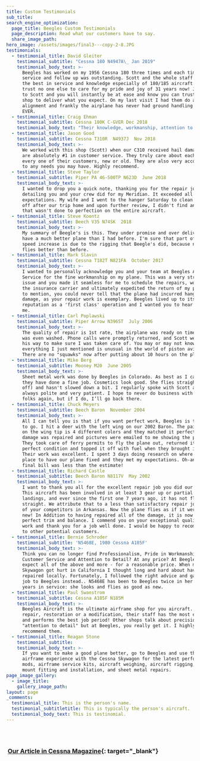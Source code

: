 ```yaml
---
title: Custom Testimonials
sub_title:
search_engine_optimization:
  page_title: Beegles Custom Testimonials
  page_description: Read what our customers have to say.
  share_image_path:
hero_image: /assets/images/final3---copy-2-8.JPG
testimonials:
  - testimonial_title: David Gleiter
    testimonial_subtitle: "Cessna 180 N4947A\_ Jan 2019"
    testimonial_body_text: >-
      Beegles has worked on my 1956 Cessna 180 three times and each time their
      service and follow up was outstanding. Scott and the whole staff represent
      the best in service and knowledge especially of 180/185 aircraft. I would
      trust no one else to care for my pride and joy of 31 years now! Just talk
      to Scott and you will instantly be at ease and know you can trust this
      shop to deliver what you expect. On my last visit I had them do a gear
      alignment and frankly the airplane has never had ground handling this good
      EVER.
  - testimonial_title: Craig Ehman
    testimonial_subtitle: Cessna 180K C-GVER Dec 2018
    testimonial_body_text: "Their knowledge, workmanship, attention to detail, and quality control are exceptional and second to none! Extremely high standards combined with decades of collective knowledge ensure that they do it right every time. This has made it a very pleasant and enjoyable experience for me over the multiple times that they have worked on my airplane.\_\n\nTheir customer service is over the top!"
  - testimonial_title: Jason Good
    testimonial_subtitle: Cessna T310R  N4937J  Nov 2018
    testimonial_body_text: >-
      We worked with this shop (Scott) when our C310 received hail damage. They
      are absolutely #1 in customer service. They truly care about each and
      every one of their customers, new or old. They are also very accommodating
      to any needs you may have. Highly recommend.
  - testimonial_title: Steve Taylor
    testimonial_subtitle: Piper PA 46-500TP N623D  June 2018
    testimonial_body_text: >-
      I wanted to drop you a quick note, thanking you for the repair job and
      detailing you and your crew did for my Meridian. It exceeded all my
      expectations. My wife and I went to the hanger Saturday to clean the bugs
      off after our trip home and upon further review, I didn't find anything
      that wasn't done to perfection on the entire aircraft.
  - testimonial_title: Steve Koontz
    testimonial_subtitle: Beech V35 N74SK  2018
    testimonial_body_text: >-
      My summary of Beegle's is this. They under promise and over deliver. I now
      have a much better plane than I had before. I'm sure that part of the
      speed increase is due to the rigging that Beegle's did, because now it
      flies better than before.
  - testimonial_title: Mark Slavin
    testimonial_subtitle: Cessna T182T N821FA  October 2017
    testimonial_body_text: >-
      I wanted to personally acknowledge you and your team at Beegles Aircraft
      Service for the fine workmanship on my plane. This was a very stressful
      issue and you made it seamless for me to schedule the repairs, work with
      the insurance carrier and ultimately expedited the return of my plane. Not
      to mention, you could never tell that the plane had incurred hangar
      damage, as your repair work is exemplary. Beegles lived up to its
      reputation as a 'first class' operation and I wanted you to hear it from
      me.
  - testimonial_title: Carl Poplawski
    testimonial_subtitle: Piper Arrow N3965T  July 2006
    testimonial_body_text: >-
      The quality of repair is 1st rate, the airplane was ready on time and it
      was even washed. Phone calls were promptly returned, and Scott went out of
      his way to make sure I was taken care of. You may or may not know that
      everything I just mentioned is unusual in the world of piston aviation!
      There are no "squawks" now after putting about 10 hours on the plane.
  - testimonial_title: Mike Berg
    testimonial_subtitle: Mooney M20  June 2005
    testimonial_body_text: >-
      Sheet metal work was done by Beegles in Colorado. As best as I can tell,
      they have done a fine job. Cosmetics look good. She flies straight (hands
      off) and hasn't slowed down a bit. I regularly spoke with Scott and he was
      always polite and very patient. I hope to never do business with these
      folks again, but if I do, I’ll go back there.
  - testimonial_title: Chuck Meyers
    testimonial_subtitle: Beech Baron  November 2004
    testimonial_body_text: >-
      All I can tell you is that if you want perfect work, Beegles is the place
      to go. I hit a deer with the left wing on our 2002 Baron. The paint scheme
      on the wing tip is 4 different colors and they matched it perfectly. The
      damage was repaired and pictures were emailed to me showing the progress.
      They took care of ferry permits to fly the plane out, returned it in
      perfect condition and topped it off with fuel when they brought it back.
      Their work was excellent. I spent 3 days doing research on where the best
      place to have our plane fixed and they met my expectations. Oh-and the
      final bill was less than the estimate!
  - testimonial_title: Richard Castle
    testimonial_subtitle: Beech Baron N8117V  May 2002
    testimonial_body_text: >-
      I want to thank you all for the excellent repair job you did our Baron,
      This aircraft has been involved in at least 3 gear up or partial gear up
      landings, and ever since the first one 7 years ago, it has not flown
      straight. We attribute that to a less than satisfactory repair job by one
      of your competitors in Arkansas. Now the plane flies as if it were brand
      new! In Addition to having repaired all of the damage, it is now in
      perfect trim and balance. I commend you on your exceptional quality of
      work and thank you for a job well done. I would be happy to recommend you
      to other potential customers.
  - testimonial_title: Bernie Schroder
    testimonial_subtitle: 'N5468E, 1980 Cessna A185F'
    testimonial_body_text: >-
      Think you can no longer find Professionalism, Pride in Workmanship, Great
      Customer Service and Attention to Detail? At any price? At Beegles you can
      expect all of the above and more - for a reasonable price. When my
      Skywagon got hurt in California I thought long and hard about having it
      repaired locally. Fortunately, I followed the right advice and gave the
      job to Beegles instead.. N5468E has been to Beegles twice in her 26-some
      years in service: she looks and flies as good as new.
  - testimonial_title: Paul Swanstrom
    testimonial_subtitle: Cessna A185F N185M
    testimonial_body_text: >-
      Beegles Aircraft is the ultimate airframe shop for you aircraft. Be it
      repair, restoration or a modification, their staff has the most experience
      and performs the best job period! Other shops talk about precision and/or
      "attention to detail" but at Beegles, you really get it. I highly
      recommend them.
  - testimonial_title: Reagan Stone
    testimonial_subtitle:
    testimonial_body_text: >-
      If you want to make a good plane better, go to Beegles and use their
      airframe experience with the Cessna Skywagon for the latest performance
      mods, airframe service kits, aircraft weighing, aircraft rigging, engine
      mount fitting and installation, and sheet metal repairs.
page_image_gallery:
  - image_title:
    gallery_image_path:
layout: page
_comments:
  testimonial_title: This is the person's name.
  testimonial_subtitletitle: This is typically the person's aircraft.
  testimonial_body_text: This is testinomial.
---
```


###  

###  [Our Article in Cessna Magazine](http://viewer.zmags.com/publication/9128d279#/9128d279/36){: target="_blank"}
